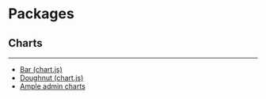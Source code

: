 # Packages

<!-- 
## Bootstrap
--- 
-->

## Charts
---

* [Bar (chart.js)](charts/chart-js-bar-fetch)
* [Doughnut (chart.js)](charts/chart-js-doughnut)
* [Ample admin charts](charts/ample-admin-charts)